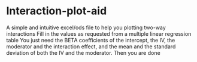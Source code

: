 # Interaction-plot-aid
A simple and intuitive excel/ods file to help you plotting two-way interactions
Fill in the values as requested from a multiple linear regression table
You just need the BETA coefficients of the intercept, the IV, the moderator and the interaction effect, and the mean and the standard deviation of both the IV and the moderator.
Then you are done
